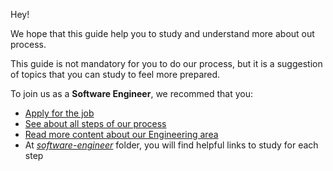 Hey!

We hope that this guide help you to study and understand more about out process.

This guide is not mandatory for you to do our process, but it is a suggestion of topics that you can study to feel more prepared.

To join us as a **Software Engineer**, we recommed that you:
- [Apply for the job](https://jobs.lever.co/loft?department=Tech%20%26%20Product&team=Software%20Engineering)
- [See about all steps of our process](https://medium.com/loftbr/joining-loft-as-a-software-engineer-698f90a8e120)
- [Read more content about our Engineering area](https://medium.com/loftbr/engineering/home)
- At [*software-engineer*](https://github.com/loft-br/study-guide-hiring-process/tree/master/software-engineer) folder, you will find helpful links to study for each step
